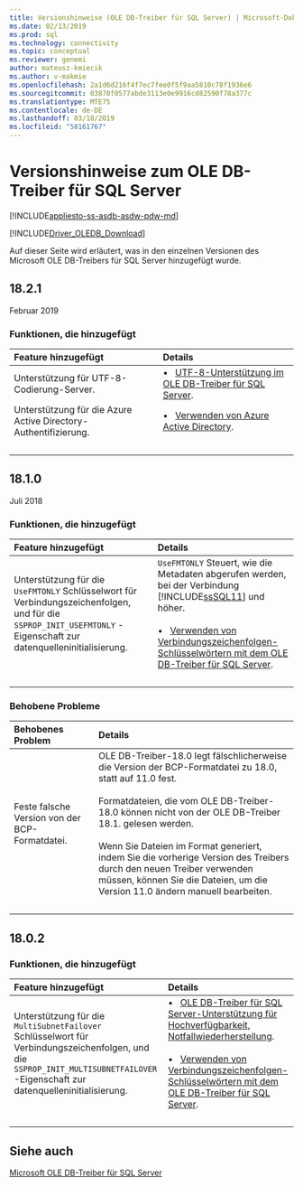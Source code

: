 ```yaml
---
title: Versionshinweise (OLE DB-Treiber für SQL Server) | Microsoft-Dokumentation
ms.date: 02/13/2019
ms.prod: sql
ms.technology: connectivity
ms.topic: conceptual
ms.reviewer: genemi
author: mateusz-kmiecik
ms.author: v-makmie
ms.openlocfilehash: 2a1d6d216f4f7ec7fee0f5f9aa5810c78f1936e6
ms.sourcegitcommit: 03870f0577abde3113e0e9916cd82590f78a377c
ms.translationtype: MTE75
ms.contentlocale: de-DE
ms.lasthandoff: 03/18/2019
ms.locfileid: "58161767"
---
```

# <a name="release-notes-for-the-microsoft-ole-db-driver-for-sql-server"></a>Versionshinweise zum OLE DB-Treiber für SQL Server

[!INCLUDE[appliesto-ss-asdb-asdw-pdw-md](../../includes/appliesto-ss-asdb-asdw-pdw-md.md)]

[!INCLUDE[Driver_OLEDB_Download](../../includes/driver_oledb_download.md)]

Auf dieser Seite wird erläutert, was in den einzelnen Versionen des Microsoft OLE DB-Treibers für SQL Server hinzugefügt wurde.

<!--
USE THE TABLE FORMAT!
Hello, from now on, please use the table-based format standard for all new Release Notes content.
See section "## 18.2.1" for a live example in this article.
Thank you. For questions, contact GeneMi. (2019/03/16)
-->

## <a name="1821"></a>18.2.1

<!--
USE THE TABLE FORMAT!
Hello, from now on, please use the table-based format standard for all new Release Notes content.
See section "## 18.2.1" for a live example in this article.
Thank you. For questions, contact GeneMi. (2019/03/16)
-->

Februar 2019

### <a name="features-added"></a>Funktionen, die hinzugefügt

| Feature hinzugefügt | Details |
| :------------ | :------ |
| Unterstützung für UTF-8-Codierung-Server. | &bull; &nbsp; [UTF-8-Unterstützung im OLE DB-Treiber für SQL Server](features/utf-8-support-in-oledb-driver-for-sql-server.md). |
| Unterstützung für die Azure Active Directory-Authentifizierung. | &bull; &nbsp; [Verwenden von Azure Active Directory](features/using-azure-active-directory.md). |
| &nbsp; | &nbsp; |

## <a name="1810"></a>18.1.0

Juli 2018

### <a name="features-added"></a>Funktionen, die hinzugefügt

| Feature hinzugefügt | Details |
| :------------ | :------ |
| Unterstützung für die `UseFMTONLY` Schlüsselwort für Verbindungszeichenfolgen, und für die `SSPROP_INIT_USEFMTONLY` -Eigenschaft zur datenquelleninitialisierung. | `UseFMTONLY` Steuert, wie die Metadaten abgerufen werden, bei der Verbindung [!INCLUDE[ssSQL11](../../includes/sssql11-md.md)] und höher.<br/><br/>&bull; &nbsp; [Verwenden von Verbindungszeichenfolgen-Schlüsselwörtern mit dem OLE DB-Treiber für SQL Server](applications/using-connection-string-keywords-with-oledb-driver-for-sql-server.md). |
| &nbsp; | &nbsp; |

### <a name="bugs-fixed"></a>Behobene Probleme

| Behobenes Problem | Details |
| :-------- | :------ |
| Feste falsche Version von der BCP-Formatdatei. | OLE DB-Treiber-18.0 legt fälschlicherweise die Version der BCP-Formatdatei zu 18.0, statt auf 11.0 fest.<br/><br/>Formatdateien, die vom OLE DB-Treiber-18.0 können nicht von der OLE DB-Treiber 18.1. gelesen werden.<br/><br/>Wenn Sie Dateien im Format generiert, indem Sie die vorherige Version des Treibers durch den neuen Treiber verwenden müssen, können Sie die Dateien, um die Version 11.0 ändern manuell bearbeiten. |
| &nbsp; | &nbsp; |

## <a name="1802"></a>18.0.2

### <a name="features-added"></a>Funktionen, die hinzugefügt

| Feature hinzugefügt | Details |
| :------------ | :------ |
| Unterstützung für die `MultiSubnetFailover` Schlüsselwort für Verbindungszeichenfolgen, und die `SSPROP_INIT_MULTISUBNETFAILOVER` -Eigenschaft zur datenquelleninitialisierung. | &bull; &nbsp; [OLE DB-Treiber für SQL Server-Unterstützung für Hochverfügbarkeit, Notfallwiederherstellung](features/oledb-driver-for-sql-server-support-for-high-availability-disaster-recovery.md).<br/><br/>&bull; &nbsp; [Verwenden von Verbindungszeichenfolgen-Schlüsselwörtern mit dem OLE DB-Treiber für SQL Server](applications/using-connection-string-keywords-with-oledb-driver-for-sql-server.md). |
| &nbsp; | &nbsp; |

## <a name="see-also"></a>Siehe auch

[Microsoft OLE DB-Treiber für SQL Server](oledb-driver-for-sql-server.md)

